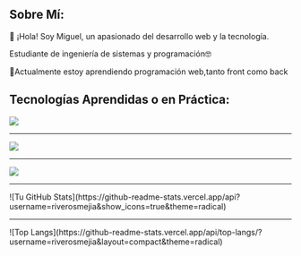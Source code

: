 

<div>
  <h2>Sobre Mí:</h2>
  <p>👋 ¡Hola! Soy Miguel, un apasionado del desarrollo web y la tecnología.</p>
  <p>Estudiante de ingeniería de sistemas y programación🤓</p>
  <p>🌱Actualmente estoy aprendiendo programación web,tanto front como back</p>
</div>

<div>
  <h2>Tecnologías Aprendidas o en Práctica:</h2>
  <img src="https://skillicons.dev/icons?i=git,github,mint,linux" />
  <hr/>
  <img src="https://skillicons.dev/icons?i=cpp,js,ts,py" />
  <hr/>
  <img src="https://skillicons.dev/icons?i=postgres,bash,react"/>
</div>

<hr />
![Tu GitHub Stats](https://github-readme-stats.vercel.app/api?username=riverosmejia&show_icons=true&theme=radical)
<hr />
![Top Langs](https://github-readme-stats.vercel.app/api/top-langs/?username=riverosmejia&layout=compact&theme=radical)

<!--
**riverosmejia/riverosmejia** is a ✨ _special_ ✨ repository because its `README.md` (this file) appears on your GitHub profile.

Here are some ideas to get you started:

- 🔭 I’m currently working on ...
- 🌱 I’m currently learning ...
- 👯 I’m looking to collaborate on ...
- 🤔 I’m looking for help with ...
- 💬 Ask me about ...
- 📫 How to reach me: ...
- 😄 Pronouns: ...
- ⚡ Fun fact: ...
-->

